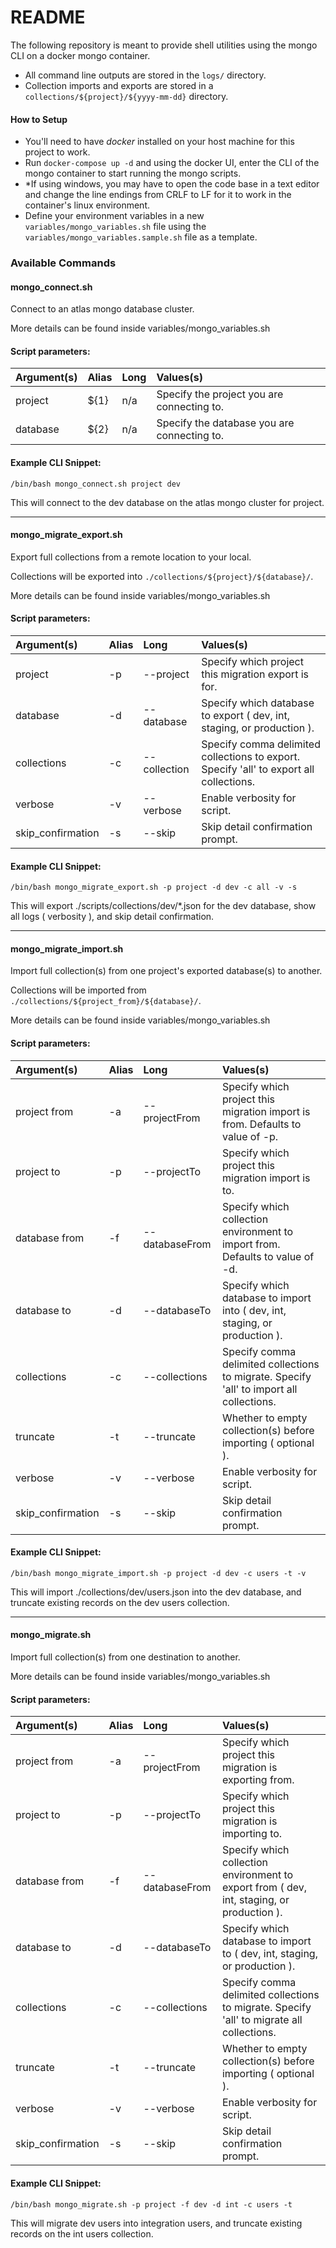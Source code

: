 # README #

The following repository is meant to provide shell utilities using the mongo CLI on a docker mongo container.
-    All command line outputs are stored in the `logs/` directory.
-    Collection imports and exports are stored in a `collections/${project}/${yyyy-mm-dd}` directory.

#### How to Setup ####

-    You'll need to have *docker* installed on your host machine for this project to work.
-    Run `docker-compose up -d` and using the docker UI, enter the CLI of the mongo container to start running the mongo scripts.
-    *If using windows, you may have to open the code base in a text editor and change the line endings from CRLF to LF for it to work in the container's linux environment.
-    Define your environment variables in a new `variables/mongo_variables.sh` file using the `variables/mongo_variables.sample.sh` file as a template.

### Available Commands ###




#### mongo_connect.sh

Connect to an atlas mongo database cluster.

More details can be found inside variables/mongo_variables.sh

#### Script parameters:

| Argument(s)             | Alias         | Long          | Values(s)                                         |
|:------------------------|:--------------|:--------------|:--------------------------------------------------|
| project                 | ${1}          | n/a           | Specify the project you are connecting to.
| database                | ${2}          | n/a           | Specify the database you are connecting to.

#### Example CLI Snippet:

`/bin/bash mongo_connect.sh project dev`

This will connect to the dev database on the atlas mongo cluster for project.




--------------------------------------------
#### mongo_migrate_export.sh

Export full collections from a remote location to your local.

Collections will be exported into `./collections/${project}/${database}/`.

More details can be found inside variables/mongo_variables.sh

#### Script parameters:

| Argument(s)             | Alias         | Long          | Values(s)                                         |
|:------------------------|:--------------|:--------------|:--------------------------------------------------|
| project                 | -p            | --project     | Specify which project this migration export is for.
| database                | -d            | --database    | Specify which database to export ( dev, int, staging, or production ).
| collections             | -c            | --collection  | Specify comma delimited collections to export. Specify 'all' to export all collections.
| verbose                 | -v            | --verbose     | Enable verbosity for script.
| skip_confirmation       | -s            | --skip        | Skip detail confirmation prompt.

#### Example CLI Snippet:

`/bin/bash mongo_migrate_export.sh -p project -d dev -c all -v -s` 

This will export ./scripts/collections/dev/*.json for the dev database, show all logs ( verbosity ), and skip detail confirmation.




--------------------------------------------
#### mongo_migrate_import.sh

Import full collection(s) from one project's exported database(s) to another.

Collections will be imported from `./collections/${project_from}/${database}/`.

More details can be found inside variables/mongo_variables.sh

#### Script parameters:

| Argument(s)             | Alias         | Long           | Values(s)                                         |
|:------------------------|:--------------|:---------------|:--------------------------------------------------|
| project from            | -a            | --projectFrom  | Specify which project this migration import is from. Defaults to value of -p.
| project to              | -p            | --projectTo    | Specify which project this migration import is to.
| database from           | -f            | --databaseFrom | Specify which collection environment to import from. Defaults to value of -d.
| database to             | -d            | --databaseTo   | Specify which database to import into ( dev, int, staging, or production ).
| collections             | -c            | --collections  | Specify comma delimited collections to migrate. Specify 'all' to import all collections.
| truncate                | -t            | --truncate     | Whether to empty collection(s) before importing ( optional ).
| verbose                 | -v            | --verbose      | Enable verbosity for script.
| skip_confirmation       | -s            | --skip         | Skip detail confirmation prompt.

#### Example CLI Snippet:

`/bin/bash mongo_migrate_import.sh -p project -d dev -c users -t -v` 

This will import ./collections/dev/users.json into the dev database, and truncate existing records on the dev users collection.




--------------------------------------------
#### mongo_migrate.sh

Import full collection(s) from one destination to another.

More details can be found inside variables/mongo_variables.sh

#### Script parameters:

| Argument(s)             | Alias         | Long          | Values(s)                                         |
|:------------------------|:--------------|:--------------|:--------------------------------------------------|
| project from            | -a            | --projectFrom  | Specify which project this migration is exporting from.
| project to              | -p            | --projectTo    | Specify which project this migration is importing to.
| database from           | -f            | --databaseFrom | Specify which collection environment to export from ( dev, int, staging, or production ).
| database to             | -d            | --databaseTo   | Specify which database to import to ( dev, int, staging, or production ).
| collections             | -c            | --collections  | Specify comma delimited collections to migrate. Specify 'all' to migrate all collections.
| truncate                | -t            | --truncate     | Whether to empty collection(s) before importing ( optional ).
| verbose                 | -v            | --verbose      | Enable verbosity for script.
| skip_confirmation       | -s            | --skip         | Skip detail confirmation prompt.

#### Example CLI Snippet:

`/bin/bash mongo_migrate.sh -p project -f dev -d int -c users -t` 

This will migrate dev users into integration users, and truncate existing records on the int users collection. 